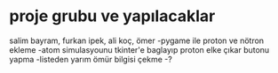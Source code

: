 # proje grubu ve yapılacaklar
salim bayram, furkan ipek, ali koç, ömer
-pygame ile proton ve nötron ekleme
-atom simulasyounu tkinter'e baglayıp proton elke çıkar butonu yapma
-listeden yarım ömür bilgisi çekme
-?
